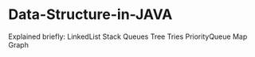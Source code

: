 # Data-Structure-in-JAVA
Explained briefly:
LinkedList 
Stack 
Queues
Tree
Tries
PriorityQueue
Map
Graph
